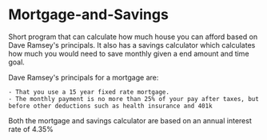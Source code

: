 # Mortgage-and-Savings

Short program that can calculate how much house you can afford based on Dave Ramsey's principals. It also has a savings calculator which calculates how much you would need to save monthly given a end amount and time goal.

Dave Ramsey's principals for a mortgage are: 
    
    - That you use a 15 year fixed rate mortgage.
    - The monthly payment is no more than 25% of your pay after taxes, but before other deductions such as health insurance and 401k

Both the mortgage and savings calculator are based on an annual interest rate of 4.35%
